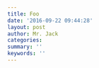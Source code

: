 ```yaml
---
title: Foo
date: '2016-09-22 09:44:28'
layout: post
author: Mr. Jack
categories: 
summary: ''
keywords: ''
---
```


